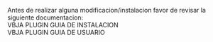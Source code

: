 Antes de realizar alguna modificacion/instalacion favor de revisar la siguiente documentacion:
 <br>VBJA PLUGIN GUIA DE INSTALACION
 <br>VBJA PLUGIN GUIA DE USUARIO


